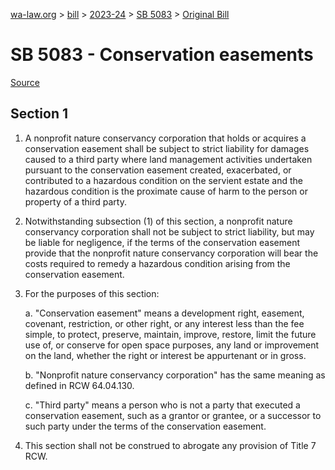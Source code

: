 [wa-law.org](/) > [bill](/bill/) > [2023-24](/bill/2023-24/) > [SB 5083](/bill/2023-24/sb/5083/) > [Original Bill](/bill/2023-24/sb/5083/1/)

# SB 5083 - Conservation easements

[Source](http://lawfilesext.leg.wa.gov/biennium/2023-24/Pdf/Bills/Senate%20Bills/5083.pdf)

## Section 1
1. A nonprofit nature conservancy corporation that holds or acquires a conservation easement shall be subject to strict liability for damages caused to a third party where land management activities undertaken pursuant to the conservation easement created, exacerbated, or contributed to a hazardous condition on the servient estate and the hazardous condition is the proximate cause of harm to the person or property of a third party.

2. Notwithstanding subsection (1) of this section, a nonprofit nature conservancy corporation shall not be subject to strict liability, but may be liable for negligence, if the terms of the conservation easement provide that the nonprofit nature conservancy corporation will bear the costs required to remedy a hazardous condition arising from the conservation easement.

3. For the purposes of this section:

    a. "Conservation easement" means a development right, easement, covenant, restriction, or other right, or any interest less than the fee simple, to protect, preserve, maintain, improve, restore, limit the future use of, or conserve for open space purposes, any land or improvement on the land, whether the right or interest be appurtenant or in gross.

    b. "Nonprofit nature conservancy corporation" has the same meaning as defined in RCW 64.04.130.

    c. "Third party" means a person who is not a party that executed a conservation easement, such as a grantor or grantee, or a successor to such party under the terms of the conservation easement.

4. This section shall not be construed to abrogate any provision of Title 7 RCW.
